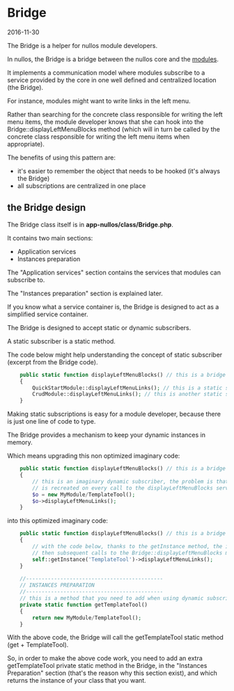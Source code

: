 Bridge
===============
2016-11-30


The Bridge is a helper for nullos module developers.

In nullos, the Bridge is a bridge between the nullos core and the [modules](https://github.com/lingtalfi/nullos-admin/tree/master/doc/official/modules.md).

It implements a communication model where modules subscribe to a service provided by the core in one well defined and centralized location (the Bridge).


For instance, modules might want to write links in the left menu.

Rather than searching for the concrete class responsible for writing the left menu items, the module developer knows that she can hook into the 
Bridge::displayLeftMenuBlocks method (which will in turn be called by the concrete class responsible for writing the left menu items when appropriate).
 
 

The benefits of using this pattern are:

- it's easier to remember the object that needs to be hooked (it's always the Bridge)
- all subscriptions are centralized in one place



the Bridge design
-------------

The Bridge class itself is in **app-nullos/class/Bridge.php**.


It contains two main sections:

- Application services
- Instances preparation



The "Application services" section contains the services that modules can subscribe to.

The "Instances preparation" section is explained later.



If you know what a service container is, the Bridge is designed to act as a simplified service container.


The Bridge is designed to accept static or dynamic subscribers.

A static subscriber is a static method.

The code below might help understanding the concept of static subscriber (excerpt from the Bridge code).

```php
    public static function displayLeftMenuBlocks() // this is a bridge service
    {
        QuickStartModule::displayLeftMenuLinks(); // this is a static subscriber
        CrudModule::displayLeftMenuLinks(); // this is another static subscriber
    }
```

Making static subscriptions is easy for a module developer, because there is just one line of code to type.


The Bridge provides a mechanism to keep your dynamic instances in memory.

Which means upgrading this non optimized imaginary code:

```php
    public static function displayLeftMenuBlocks() // this is a bridge service
    {
        // this is an imaginary dynamic subscriber, the problem is that the instance 
        // is recreated on every call to the displayLeftMenuBlocks service
        $o = new MyModule/TemplateTool();
        $o->displayLeftMenuLinks();
    }
```

into this optimized imaginary code:

```php
    public static function displayLeftMenuBlocks() // this is a bridge service
    {
        // with the code below, thanks to the getInstance method, the instance is created only the first time,
        // then subsequent calls to the Bridge::displayLeftMenuBlocks method will RE-USE the same instance 
        self::getInstance('TemplateTool')->displayLeftMenuLinks(); 
    }
    
    //--------------------------------------------
    // INSTANCES PREPARATION
    //--------------------------------------------
    // this is a method that you need to add when using dynamic subscription 
    private static function getTemplateTool() 
    {
        return new MyModule/TemplateTool();
    }    
```


With the above code, the Bridge will call the getTemplateTool static method (get + TemplateTool).
 
So, in order to make the above code work, you need to add 
an extra getTemplateTool private static method in the Bridge, in the "Instances Preparation" section (that's the reason why 
this section exist), and which returns the instance of your class that you want.








